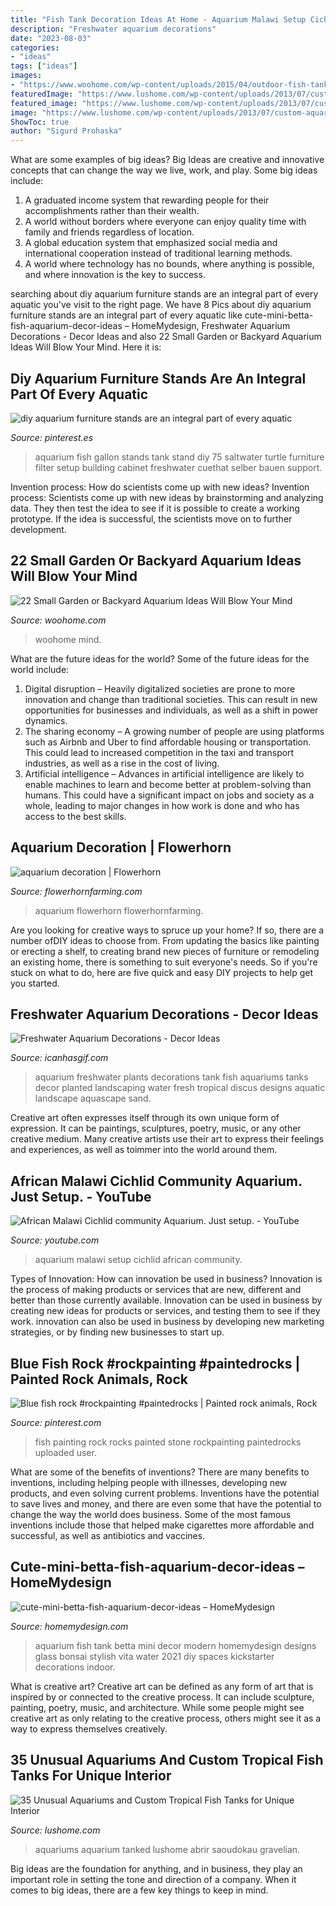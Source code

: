 ```yaml
---
title: "Fish Tank Decoration Ideas At Home - Aquarium Malawi Setup Cichlid African Community"
description: "Freshwater aquarium decorations"
date: "2023-08-03"
categories:
- "ideas"
tags: ["ideas"]
images:
- "https://www.woohome.com/wp-content/uploads/2015/04/outdoor-fish-tank-pond-woohome-2.jpg"
featuredImage: "https://www.lushome.com/wp-content/uploads/2013/07/custom-aquariums-fish-tanks-25.jpg"
featured_image: "https://www.lushome.com/wp-content/uploads/2013/07/custom-aquariums-fish-tanks-25.jpg"
image: "https://www.lushome.com/wp-content/uploads/2013/07/custom-aquariums-fish-tanks-25.jpg"
ShowToc: true
author: "Sigurd Prohaska"
---
```



What are some examples of big ideas?
Big Ideas are creative and innovative concepts that can change the way we live, work, and play. Some big ideas include: 
1. A graduated income system that rewarding people for their accomplishments rather than their wealth.
2. A world without borders where everyone can enjoy quality time with family and friends regardless of location.
3. A global education system that emphasized social media and international cooperation instead of traditional learning methods.
4. A world where technology has no bounds, where anything is possible, and where innovation is the key to success.

	

		
searching about diy aquarium furniture stands are an integral part of every aquatic you've visit to the right page. We have 8 Pics about diy aquarium furniture stands are an integral part of every aquatic like cute-mini-betta-fish-aquarium-decor-ideas – HomeMydesign, Freshwater Aquarium Decorations - Decor Ideas and also 22 Small Garden or Backyard Aquarium Ideas Will Blow Your Mind. Here it is:
		
    
## Diy Aquarium Furniture Stands Are An Integral Part Of Every Aquatic

<img loading=lazy src="https://i.pinimg.com/736x/a2/d2/ab/a2d2ab8f6cd2debcf8b2ff10107e2379--diy-aquarium-stand-aquarium-design.jpg" onerror="this.onerror=null;this.src='https://tse1.mm.bing.net/th?id=OIP.ZmJvkl_-3p4-YGPVxf-KUQHaJ3&amp;pid=15.1';" alt="diy aquarium furniture stands are an integral part of every aquatic">

_Source: pinterest.es_

>aquarium fish gallon stands tank stand diy 75 saltwater turtle furniture filter setup building cabinet freshwater cuethat selber bauen support. 

	

Invention process: How do scientists come up with new ideas?
Invention process: Scientists come up with new ideas by brainstorming and analyzing data. They then test the idea to see if it is possible to create a working prototype. If the idea is successful, the scientists move on to further development.

    
## 22 Small Garden Or Backyard Aquarium Ideas Will Blow Your Mind

<img loading=lazy src="https://www.woohome.com/wp-content/uploads/2015/04/outdoor-fish-tank-pond-woohome-2.jpg" onerror="this.onerror=null;this.src='https://tse1.mm.bing.net/th?id=OIP.1UFPKZYku3Pr2qWJmtlLHAHaM8&amp;pid=15.1';" alt="22 Small Garden or Backyard Aquarium Ideas Will Blow Your Mind">

_Source: woohome.com_

>woohome mind. 

	

What are the future ideas for the world?
Some of the future ideas for the world include:
1. Digital disruption – Heavily digitalized societies are prone to more innovation and change than traditional societies. This can result in new opportunities for businesses and individuals, as well as a shift in power dynamics.
2. The sharing economy – A growing number of people are using platforms such as Airbnb and Uber to find affordable housing or transportation. This could lead to increased competition in the taxi and transport industries, as well as a rise in the cost of living.
3. Artificial intelligence – Advances in artificial intelligence are likely to enable machines to learn and become better at problem-solving than humans. This could have a significant impact on jobs and society as a whole, leading to major changes in how work is done and who has access to the best skills.

    
## Aquarium Decoration | Flowerhorn

<img loading=lazy src="https://flowerhornfarming.com/wp-content/uploads/2019/02/aquarium-decoration.jpg" onerror="this.onerror=null;this.src='https://tse4.mm.bing.net/th?id=OIP.vRNAL89aMkAvmzZGqFwQJgHaE1&amp;pid=15.1';" alt="aquarium decoration | Flowerhorn">

_Source: flowerhornfarming.com_

>aquarium flowerhorn flowerhornfarming. 

	

Are you looking for creative ways to spruce up your home? If so, there are a number ofDIY ideas to choose from. From updating the basics like painting or erecting a shelf, to creating brand new pieces of furniture or remodeling an existing home, there is something to suit everyone's needs. So if you're stuck on what to do, here are five quick and easy DIY projects to help get you started.

    
## Freshwater Aquarium Decorations - Decor Ideas

<img loading=lazy src="https://www.icanhasgif.com/wp-content/uploads/2016/03/Freshwater-Aquarium-Decorations.jpg" onerror="this.onerror=null;this.src='https://tse2.mm.bing.net/th?id=OIP.cBtKfxCO21CL7TKShd-4yAHaE8&amp;pid=15.1';" alt="Freshwater Aquarium Decorations - Decor Ideas">

_Source: icanhasgif.com_

>aquarium freshwater plants decorations tank fish aquariums tanks decor planted landscaping water fresh tropical discus designs aquatic landscape aquascape sand. 

	

Creative art often expresses itself through its own unique form of expression. It can be paintings, sculptures, poetry, music, or any other creative medium. Many creative artists use their art to express their feelings and experiences, as well as toimmer into the world around them.

    
## African Malawi Cichlid Community Aquarium. Just Setup. - YouTube

<img loading=lazy src="https://i.ytimg.com/vi/uDfoPhRwz4I/maxresdefault.jpg" onerror="this.onerror=null;this.src='https://tse3.mm.bing.net/th?id=OIP.Q9lTCL62FdcjqAqhkvsuZgHaEK&amp;pid=15.1';" alt="African Malawi Cichlid community Aquarium. Just setup. - YouTube">

_Source: youtube.com_

>aquarium malawi setup cichlid african community. 

	

Types of Innovation: How can innovation be used in business?
Innovation is the process of making products or services that are new, different and better than those currently available. Innovation can be used in business by creating new ideas for products or services, and testing them to see if they work. innovation can also be used in business by developing new marketing strategies, or by finding new businesses to start up.

    
## Blue Fish Rock #rockpainting #paintedrocks | Painted Rock Animals, Rock

<img loading=lazy src="https://i.pinimg.com/736x/76/65/92/76659242440777c9d33bcc457f1f74c2.jpg" onerror="this.onerror=null;this.src='https://tse4.mm.bing.net/th?id=OIP.vIBDNERfCzIHpH94hIgFowHaHa&amp;pid=15.1';" alt="Blue fish rock #rockpainting #paintedrocks | Painted rock animals, Rock">

_Source: pinterest.com_

>fish painting rock rocks painted stone rockpainting paintedrocks uploaded user. 

	

What are some of the benefits of inventions?
There are many benefits to inventions, including helping people with illnesses, developing new products, and even solving current problems. Inventions have the potential to save lives and money, and there are even some that have the potential to change the way the world does business. Some of the most famous inventions include those that helped make cigarettes more affordable and successful, as well as antibiotics and vaccines.

    
## Cute-mini-betta-fish-aquarium-decor-ideas – HomeMydesign

<img loading=lazy src="https://homemydesign.com/wp-content/uploads/2019/07/cute-mini-betta-fish-aquarium-decor-ideas.jpg" onerror="this.onerror=null;this.src='https://tse1.mm.bing.net/th?id=OIP.cXa4G1Y4HGGsGWJqsKqgHAHaLF&amp;pid=15.1';" alt="cute-mini-betta-fish-aquarium-decor-ideas – HomeMydesign">

_Source: homemydesign.com_

>aquarium fish tank betta mini decor modern homemydesign designs glass bonsai stylish vita water 2021 diy spaces kickstarter decorations indoor. 

	

What is creative art?
Creative art can be defined as any form of art that is inspired by or connected to the creative process. It can include sculpture, painting, poetry, music, and architecture. While some people might see creative art as only relating to the creative process, others might see it as a way to express themselves creatively.

    
## 35 Unusual Aquariums And Custom Tropical Fish Tanks For Unique Interior

<img loading=lazy src="https://www.lushome.com/wp-content/uploads/2013/07/custom-aquariums-fish-tanks-25.jpg" onerror="this.onerror=null;this.src='https://tse3.mm.bing.net/th?id=OIP.201G6_y4JEtnZ0aeqbOpXgAAAA&amp;pid=15.1';" alt="35 Unusual Aquariums and Custom Tropical Fish Tanks for Unique Interior">

_Source: lushome.com_

>aquariums aquarium tanked lushome abrir saoudokau gravelian. 

	

Big ideas are the foundation for anything, and in business, they play an important role in setting the tone and direction of a company. When it comes to big ideas, there are a few key things to keep in mind. 

